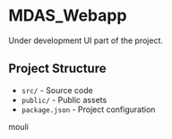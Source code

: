 # MDAS_Webapp

Under development UI part of the project.

## Project Structure

- `src/` - Source code
- `public/` - Public assets
- `package.json` - Project configuration

mouli